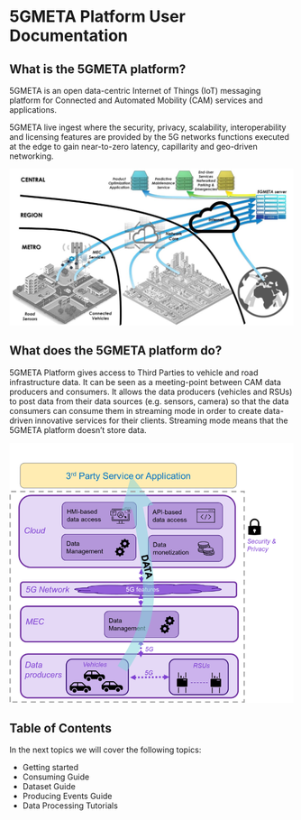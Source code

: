 # 5GMETA Platform User Documentation

## What is the 5GMETA platform?
5GMETA is an open data-centric Internet of Things (IoT) messaging platform for Connected and Automated Mobility (CAM) services and applications.

5GMETA live ingest where the security, privacy, scalability, interoperability and licensing features are provided by the 5G networks functions executed at the edge to gain near-to-zero latency, capillarity and geo-driven networking.

![Platform Overview](images/platform_high_level.jpg)

## What does the 5GMETA platform do?

5GMETA Platform gives access to Third Parties to vehicle and road infrastructure data.
It can be seen as a meeting-point between CAM data producers and consumers. 
It allows the data producers (vehicles and RSUs) to post data from their data sources (e.g. sensors, camera) so that the data consumers can consume them in streaming mode in order to create data-driven innovative services for their clients. 
Streaming mode means that the 5GMETA platform doesn’t store data.

![Platform arch](images/5GMETA_platform_elements.png)


## Table of Contents
In the next topics we will cover the following topics:

* Getting started
* Consuming Guide
* Dataset Guide
* Producing Events Guide
* Data Processing Tutorials
